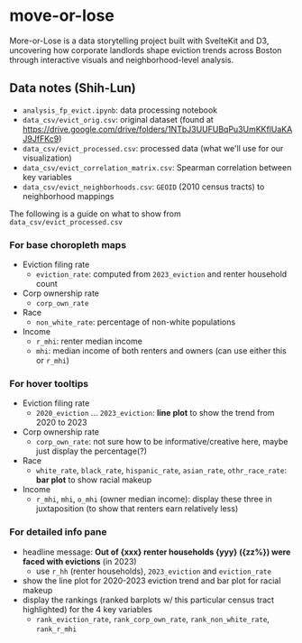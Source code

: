 # move-or-lose
 More-or-Lose is a data storytelling project built with SvelteKit and D3, uncovering how corporate landlords shape eviction trends across Boston through interactive visuals and neighborhood-level analysis.


## Data notes (Shih-Lun)
- `analysis_fp_evict.ipynb`: data processing notebook
- `data_csv/evict_orig.csv`: original dataset (found at https://drive.google.com/drive/folders/1NTbJ3UUFUBqPu3UmKKflUaKAJ9JfFKc9)
- `data_csv/evict_processed.csv`: processed data (what we'll use for our visualization)
- `data_csv/evict_correlation_matrix.csv`: Spearman correlation between key variables
- `data_csv/evict_neighborhoods.csv`: `GEOID` (2010 census tracts) to neighborhood mappings

The following is a guide on what to show from `data_csv/evict_processed.csv`
### For base choropleth maps
- Eviction filing rate
  - `eviction_rate`: computed from `2023_eviction` and renter household count
- Corp ownership rate
  - `corp_own_rate`
- Race
  - `non_white_rate`: percentage of non-white populations
- Income
  - `r_mhi`: renter median income
  - `mhi`: median income of both renters and owners (can use either this or `r_mhi`) 

### For hover tooltips
- Eviction filing rate
  - `2020_eviction` ... `2023_eviction`: **line plot** to show the trend from 2020 to 2023
- Corp ownership rate
  - `corp_own_rate`: not sure how to be informative/creative here, maybe just display the percentage(?)
- Race
  - `white_rate`, `black_rate`, `hispanic_rate`, `asian_rate`, `othr_race_rate`: **bar plot** to show racial makeup
- Income
  - `r_mhi`, `mhi`, `o_mhi` (owner median income): display these three in juxtaposition (to show that renters earn relatively less)

### For detailed info pane
- headline message: **Out of {xxx} renter households {yyy} ({zz%}) were faced with evictions** (in 2023)
  - use `r_hh` (renter households), `2023_eviction` and `eviction_rate`
- show the line plot for 2020-2023 eviction trend and bar plot for racial makeup
- display the rankings (ranked barplots w/ this particular census tract highlighted) for the 4 key variables
  - `rank_eviction_rate`, `rank_corp_own_rate`, `rank_non_white_rate`, `rank_r_mhi` 
